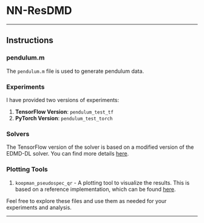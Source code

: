 # NN-ResDMD



---

## Instructions

### pendulum.m

The `pendulum.m` file is used to generate pendulum data.

### Experiments

I have provided two versions of experiments:

1. **TensorFlow Version**: `pendulum_test_tf`
2. **PyTorch Version**: `pendulum_test_torch`

### Solvers

The TensorFlow version of the solver is based on a modified version of the EDMD-DL solver. You can find more details [here](https://github.com/MLDS-NUS/KoopmanDL?tab=readme-ov-file).

### Plotting Tools

1. `koopman_pseudospec_qr` - A plotting tool to visualize the results. This is based on a reference implementation, which can be found [here](https://github.com/MColbrook/Residual-Dynamic-Mode-Decomposition/blob/main/main_routines/KoopPseudoSpecQR.m).

Feel free to explore these files and use them as needed for your experiments and analysis.

---



